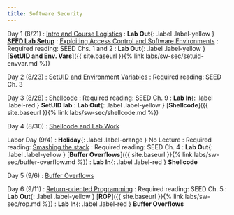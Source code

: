 ```yaml
---
title: Software Security
---
```


Day 1 (8/21)
: [Intro and Course Logistics](#)
: **Lab Out**{: .label .label-yellow } [**SEED Lab Setup**](https://seedsecuritylabs.org/labsetup.html)
: [Exploiting Access Control and Software Environments](#)
  : Required reading: SEED Chs. 1 and 2
: **Lab Out**{: .label .label-yellow } [**SetUID and Env. Vars**]({{ site.baseurl }}{% link labs/sw-sec/setuid-envvar.md %})

Day 2 (8/23)
: [SetUID and Environment Variables](#)
  : Required reading: SEED Ch. 3

Day 3 (8/28)
: [Shellcode](#)
  : Required reading: SEED Ch. 9
: **Lab In**{: .label .label-red } **SetUID lab**
: **Lab Out**{: .label .label-yellow } [**Shellcode**]({{ site.baseurl }}{% link labs/sw-sec/shellcode.md %})


Day 4 (8/30)
: [Shellcode and Lab Work](#)

Labor Day (9/4)
: **Holiday**{: .label .label-orange } No Lecture
  : Required reading: [Smashing the stack](https://github.com/rootkiter/phrack/blob/master/phrack49/14.txt)
  : Required reading: SEED Ch. 4
: **Lab Out**{: .label .label-yellow } [**Buffer Overflows**]({{ site.baseurl }}{% link labs/sw-sec/buffer-overflow.md %})
: **Lab In**{: .label .label-red } **Shellcode**


Day 5 (9/6)
: [Buffer Overflows](#)

Day 6 (9/11)
: [Return-oriented Programming](#)
  : Required reading: SEED Ch. 5
: **Lab Out**{: .label .label-yellow } [**ROP**]({{ site.baseurl }}{% link labs/sw-sec/rop.md %})
: **Lab In**{: .label .label-red } **Buffer Overflows**

